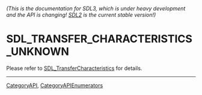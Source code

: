 ###### (This is the documentation for SDL3, which is under heavy development and the API is changing! [SDL2](https://wiki.libsdl.org/SDL2/) is the current stable version!)
# SDL_TRANSFER_CHARACTERISTICS_UNKNOWN

Please refer to [SDL_TransferCharacteristics](SDL_TransferCharacteristics) for details.

----
[CategoryAPI](CategoryAPI), [CategoryAPIEnumerators](CategoryAPIEnumerators)

